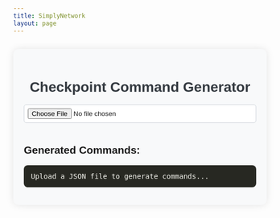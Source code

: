 ```yaml
---
title: SimplyNetwork
layout: page
---
```


  <style>
    .checkpoint-generator {
      font-family: 'Arial', sans-serif;
      background-color: #f8f9fa;
      padding: 1.5em;
      max-width: 800px;
      margin: 2em auto;
      border-radius: 10px;
      box-shadow: 0 0 15px rgba(0, 0, 0, 0.1);
    }

    .checkpoint-generator h1 {
      text-align: center;
      color: #343a40;
    }

    .checkpoint-generator input[type="file"] {
      width: 100%;
      margin-bottom: 1em;
      padding: 0.5em;
      border: 1px solid #ced4da;
      border-radius: 5px;
      background-color: #fff;
    }

    .checkpoint-generator button {
      background-color: #007bff;
      color: #fff;
      padding: 0.5em 1em;
      border: none;
      border-radius: 5px;
      cursor: pointer;
      margin-bottom: 1em;
      display: inline-block;
    }

    .checkpoint-generator button:hover {
      background-color: #0056b3;
    }

    .checkpoint-generator .code-container {
      position: relative;
      margin-top: 1em;
      text-align: left;
    }

    .checkpoint-generator pre {
      background-color: #272822;
      color: #f8f8f2;
      padding: 1em;
      overflow-x: auto;
      border-radius: 8px;
      max-height: 400px;
      white-space: pre-wrap;
    }

    .checkpoint-generator .copy-btn {
      position: absolute;
      top: 0.5em;
      right: 0.5em;
      background-color: #28a745;
      color: #fff;
      border: none;
      padding: 0.5em;
      border-radius: 5px;
      cursor: pointer;
      font-size: 0.9em;
    }

    .checkpoint-generator .copy-btn:hover {
      background-color: #218838;
    }
  </style>

<div class="checkpoint-generator">
    <h1>Checkpoint Command Generator</h1>
    <input type="file" id="fileInput" accept=".json">
    <button id="downloadBtn" style="display: none;">Download mcfunction File</button>
    <h2>Generated Commands:</h2>
    <div class="code-container">
      <button class="copy-btn" id="copyBtn" style="display: none;">Copy Code</button>
      <pre id="output">Upload a JSON file to generate commands...</pre>
    </div>
</div>

  <script>
    document.getElementById('fileInput').addEventListener('change', handleFileUpload);
    const copyBtn = document.getElementById('copyBtn');

    function handleFileUpload(event) {
      const file = event.target.files[0];
      if (file) {
        const reader = new FileReader();
        reader.onload = function(e) {
          try {
            const json = JSON.parse(e.target.result);
            const commands = generateCommands(json);
            document.getElementById('output').textContent = commands;
            document.getElementById('downloadBtn').style.display = 'inline-block';
            copyBtn.style.display = 'inline-block';
            document.getElementById('downloadBtn').onclick = () => downloadFile(commands);
          } catch (error) {
            alert('Invalid JSON file!');
          }
        };
        reader.readAsText(file);
      }
    }

    function generateCommands(data) {
      let result = '';
      data.forEach(entry => {
        const id = entry.id;
        const totalNumber = entry.totalNumber;
        const number = entry.number;
        const [x, y, z] = entry.coordinates.split(' ');
        const coords = `${x} ${y} ${z}`;
        result += `#Checkpoint ${number}\n`;
        result += `execute as @a[tag=parkour${id}Checkpoint${number},scores={parkour_checkpoints_${id}=!${number}}] at @s[x=${x},y=${y},z=${z},dy=0] run playsound note.pling @s ^ ^1 ^1 1 2\n`;
        result += `execute as @a[tag=parkour${id}Checkpoint${number},scores={parkour_checkpoints_${id}=!${number}}] at @s[x=${x},y=${y},z=${z},dy=0] run title @s actionbar §aCheckpoint #${number}\n`;
        result += `execute as @a[tag=parkour${id}Checkpoint${number},scores={parkour_checkpoints_${id}=!${number}}] at @s[x=${x},y=${y},z=${z},dy=0] run scoreboard players set @s parkour_checkpoints_${id} ${number}\n`;
        result += `execute as @a[tag=parkour${id}Checkpoint${number},scores={parkour_checkpoints_${id}=!${number}}] at @s[x=${x},y=${y},z=${z},dy=0] run scoreboard players set @s parkour_checkpoints ${totalNumber}\n\n`;

        result += `execute as @a[tag=!parkour${id}Checkpoint${number}] as @s[tag=!hasRolePlus] at @s[tag=!hasRestartParkour${id},x=${x},y=${y},z=${z},dy=0] run playsound random.toast @s ^ ^1 ^1 1 1\n`;
        result += `execute as @a[tag=!parkour${id}Checkpoint${number}] as @s[tag=!hasRolePlus] at @s[tag=!hasRestartParkour${id},x=${x},y=${y},z=${z},dy=0] run particle minecraft:totem_particle ~ ~1 ~\n`;
        result += `execute as @a[tag=!parkour${id}Checkpoint${number}] as @s[tag=!hasRolePlus] at @s[tag=!hasRestartParkour${id},x=${x},y=${y},z=${z},dy=0] run title @s actionbar §aCheckpoint #${number} §8[§7+10xp§8]\n`;
        result += `execute as @a[tag=!parkour${id}Checkpoint${number}] as @s[tag=!hasRolePlus] at @s[tag=!hasRestartParkour${id},x=${x},y=${y},z=${z},dy=0] run scoreboard players set @s parkour_checkpoints_${id} ${number}\n`;
        result += `execute as @a[tag=!parkour${id}Checkpoint${number}] as @s[tag=!hasRolePlus] at @s[tag=!hasRestartParkour${id},x=${x},y=${y},z=${z},dy=0] run scoreboard players set @s parkour_checkpoints ${totalNumber}\n`;
        result += `execute as @a[tag=!parkour${id}Checkpoint${number}] as @s[tag=!hasRolePlus] at @s[tag=!hasRestartParkour${id},x=${x},y=${y},z=${z},dy=0] run scoreboard players add @s parkour_level_xp 10\n`;
        result += `execute as @a[tag=!parkour${id}Checkpoint${number}] as @s[tag=!hasRolePlus] at @s[tag=!hasRestartParkour${id},x=${x},y=${y},z=${z},dy=0] run tag @s add parkour${id}Checkpoint${number}\n\n`;
        
        result += `execute as @a[tag=!parkour${id}Checkpoint${number}] as @s[tag=!hasRolePlus] at @s[tag=hasRestartParkour${id},x=${x},y=${y},z=${z},dy=0] run playsound random.toast @s ^ ^1 ^1 1 1\n`;
        result += `execute as @a[tag=!parkour${id}Checkpoint${number}] as @s[tag=!hasRolePlus] at @s[tag=hasRestartParkour${id},x=${x},y=${y},z=${z},dy=0] run particle minecraft:totem_particle ~ ~1 ~\n`;
        result += `execute as @a[tag=!parkour${id}Checkpoint${number}] as @s[tag=!hasRolePlus] at @s[tag=hasRestartParkour${id},x=${x},y=${y},z=${z},dy=0] run title @s actionbar §aCheckpoint #${number} §8[§7+5xp§8]\n`;
        result += `execute as @a[tag=!parkour${id}Checkpoint${number}] as @s[tag=!hasRolePlus] at @s[tag=hasRestartParkour${id},x=${x},y=${y},z=${z},dy=0] run scoreboard players set @s parkour_checkpoints_${id} ${number}\n`;
        result += `execute as @a[tag=!parkour${id}Checkpoint${number}] as @s[tag=!hasRolePlus] at @s[tag=hasRestartParkour${id},x=${x},y=${y},z=${z},dy=0] run scoreboard players set @s parkour_checkpoints ${totalNumber}\n`;
        result += `execute as @a[tag=!parkour${id}Checkpoint${number}] as @s[tag=!hasRolePlus] at @s[tag=hasRestartParkour${id},x=${x},y=${y},z=${z},dy=0] run scoreboard players add @s parkour_level_xp 5\n`;
        result += `execute as @a[tag=!parkour${id}Checkpoint${number}] as @s[tag=!hasRolePlus] at @s[tag=hasRestartParkour${id},x=${x},y=${y},z=${z},dy=0] run tag @s add parkour${id}Checkpoint${number}\n\n`;

        result += `execute as @a[tag=!parkour${id}Checkpoint${number}] as @s[tag=hasRolePlus] at @s[tag=!hasRestartParkour${id},x=${x},y=${y},z=${z},dy=0] run playsound random.toast @s ^ ^1 ^1 1 1\n`;
        result += `execute as @a[tag=!parkour${id}Checkpoint${number}] as @s[tag=hasRolePlus] at @s[tag=!hasRestartParkour${id},x=${x},y=${y},z=${z},dy=0] run particle minecraft:totem_particle ~ ~1 ~\n`;
        result += `execute as @a[tag=!parkour${id}Checkpoint${number}] as @s[tag=hasRolePlus] at @s[tag=!hasRestartParkour${id},x=${x},y=${y},z=${z},dy=0] run title @s actionbar §aCheckpoint #${number} §8[§7+13xp§8]\n`;
        result += `execute as @a[tag=!parkour${id}Checkpoint${number}] as @s[tag=hasRolePlus] at @s[tag=!hasRestartParkour${id},x=${x},y=${y},z=${z},dy=0] run scoreboard players set @s parkour_checkpoints_${id} ${number}\n`;
        result += `execute as @a[tag=!parkour${id}Checkpoint${number}] as @s[tag=hasRolePlus] at @s[tag=!hasRestartParkour${id},x=${x},y=${y},z=${z},dy=0] run scoreboard players set @s parkour_checkpoints ${totalNumber}\n`;
        result += `execute as @a[tag=!parkour${id}Checkpoint${number}] as @s[tag=hasRolePlus] at @s[tag=!hasRestartParkour${id},x=${x},y=${y},z=${z},dy=0] run scoreboard players add @s parkour_level_xp 13\n`;
        result += `execute as @a[tag=!parkour${id}Checkpoint${number}] as @s[tag=hasRolePlus] at @s[tag=!hasRestartParkour${id},x=${x},y=${y},z=${z},dy=0] run tag @s add parkour${id}Checkpoint${number}\n\n`;
        
        result += `execute as @a[tag=!parkour${id}Checkpoint${number}] as @s[tag=hasRolePlus] at @s[tag=hasRestartParkour${id},x=${x},y=${y},z=${z},dy=0] run playsound random.toast @s ^ ^1 ^1 1 1\n`;
        result += `execute as @a[tag=!parkour${id}Checkpoint${number}] as @s[tag=hasRolePlus] at @s[tag=hasRestartParkour${id},x=${x},y=${y},z=${z},dy=0] run particle minecraft:totem_particle ~ ~1 ~\n`;
        result += `execute as @a[tag=!parkour${id}Checkpoint${number}] as @s[tag=hasRolePlus] at @s[tag=hasRestartParkour${id},x=${x},y=${y},z=${z},dy=0] run title @s actionbar §aCheckpoint #${number} §8[§7+8xp§8]\n`;
        result += `execute as @a[tag=!parkour${id}Checkpoint${number}] as @s[tag=hasRolePlus] at @s[tag=hasRestartParkour${id},x=${x},y=${y},z=${z},dy=0] run scoreboard players set @s parkour_checkpoints_${id} ${number}\n`;
        result += `execute as @a[tag=!parkour${id}Checkpoint${number}] as @s[tag=hasRolePlus] at @s[tag=hasRestartParkour${id},x=${x},y=${y},z=${z},dy=0] run scoreboard players set @s parkour_checkpoints ${totalNumber}\n`;
        result += `execute as @a[tag=!parkour${id}Checkpoint${number}] as @s[tag=hasRolePlus] at @s[tag=hasRestartParkour${id},x=${x},y=${y},z=${z},dy=0] run scoreboard players add @s parkour_level_xp 8\n`;
        result += `execute as @a[tag=!parkour${id}Checkpoint${number}] as @s[tag=hasRolePlus] at @s[tag=hasRestartParkour${id},x=${x},y=${y},z=${z},dy=0] run tag @s add parkour${id}Checkpoint${number}\n\n`;

        result += `scoreboard players set @a[tag=inGameParkour${id},scores={parkour_checkpoints_${id}=${number}}] parkour_checkpoints ${totalNumber}\n`;
        result += `spawnpoint @a[tag=inGameParkour,scores={parkour_checkpoints=${number}}] ${coords}\n\n`;
      });
      return result;
    }

    function downloadFile(content) {
      const blob = new Blob([content], { type: 'text/plain' });
      const url = URL.createObjectURL(blob);
      const link = document.createElement('a');
      link.href = url;
      link.download = 'checkpoints.mcfunction';
      link.click();
      URL.revokeObjectURL(url);
    }

    copyBtn.addEventListener('click', () => {
      const output = document.getElementById('output').textContent;
      navigator.clipboard.writeText(output).then(() => {
        copyBtn.textContent = 'Copied!';
        setTimeout(() => copyBtn.textContent = 'Copy Code', 2000);
      }).catch(err => {
        alert('Failed to copy code.');
        console.error(err);
      });
    });
  </script>
